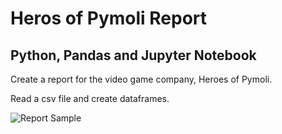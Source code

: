 # Heros of Pymoli Report

## Python, Pandas and Jupyter Notebook

Create a report for the video game company, Heroes of Pymoli.

Read a csv file and create dataframes.


![Report Sample](/Resources/report_sample.png)



